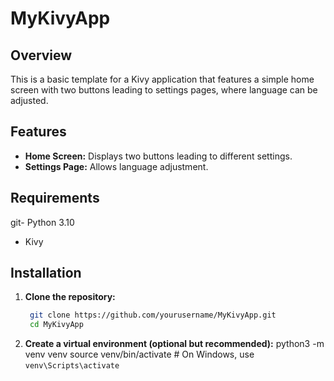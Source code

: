 # MyKivyApp

## Overview
This is a basic template for a Kivy application that features a simple home screen with two buttons leading to settings pages, where language can be adjusted.

## Features
- **Home Screen:** Displays two buttons leading to different settings.
- **Settings Page:** Allows language adjustment.

## Requirements
git- Python 3.10
- Kivy

## Installation

1. **Clone the repository:**
   ```bash
    git clone https://github.com/yourusername/MyKivyApp.git
    cd MyKivyApp

2. **Create a virtual environment (optional but recommended):**
    python3 -m venv venv
    source venv/bin/activate  # On Windows, use `venv\Scripts\activate`